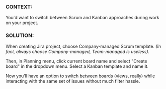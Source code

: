 ### CONTEXT:

You'd want to switch between Scrum and Kanban approaches during work on your project.

### SOLUTION:

When creating Jira project, choose Company-managed Scrum template. 
_(In fact, always choose Company-managed, Team-managed is useless)._

Then, in Planning menu, click current board name and select "Create board" in the dropdown menu.
Select a Kanban template and name it. 

Now you'll have an option to switch between boards (views, really) while interacting with the same set of issues
without much filter hassle.
